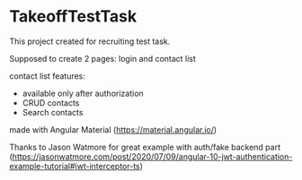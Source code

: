 # TakeoffTestTask

This project created for recruiting test task.

Supposed to create 2 pages: login and contact list

contact list features:
* available only after authorization
* CRUD contacts
* Search contacts

made with Angular Material (https://material.angular.io/)

Thanks to Jason Watmore for great example with auth/fake backend part
(https://jasonwatmore.com/post/2020/07/09/angular-10-jwt-authentication-example-tutorial#jwt-interceptor-ts)
